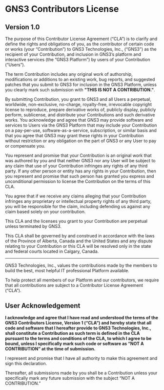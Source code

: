GNS3 Contributors License
=========================

Version 1.0
-----------

The purpose of this Contributor License Agreement (“CLA”) is to clarify and define the rights and obligations of you, as the contributor of certain code or works (your “Contribution”) to GNS3 Technologies, Inc., (“GNS3”) as the recipient of your Contribution, and inclusion in GNS3’s platform and interactive services (the “GNS3 Platform”) by users of your Contribution (“Users”).

The term Contribution includes any original work of authorship, modifications or additions to an existing work, bug reports, and suggested patches that you submit to GNS3 for inclusion in the GNS3 Platform, unless you clearly mark such submission with **"THIS IS NOT A CONTRIBUTION."**.

By submitting Contribution, you grant to GNS3 and all Users a perpetual, worldwide, non-exclusive, no-charge, royalty-free, irrevocable copyright license to reproduce, prepare derivative works of, publicly display, publicly perform, sublicense, and distribute your Contributions and such derivative works. You acknowledge and agree that GNS3 may provide software and services to Users via the GNS3 Platform that may include your Contribution on a pay-per-use, software-as-a-service, subscription, or similar basis and that you agree that GNS3 may grant these rights in your Contribution without restriction or any obligation on the part of GNS3 or any User to pay or compensate you.

You represent and promise that your Contribution is an original work that was authored by you and that neither GNS3 nor any User will be subject to any claim that use of your Contribution infringes any rights of any third party. If any other person or entity has any rights in your Contribution, then you represent and promise that such person has granted you express and unconditional permission to license the Contribution on the terms of this CLA.

You agree that if we receive any claims alleging that your Contribution infringes any proprietary or intellectual property rights of any third party, you will be responsible for the claim, including defending us against any claim based solely on your contribution.

This CLA and the licenses you grant to your Contribution are perpetual unless terminated by GNS3.

This CLA shall be governed by and construed in accordance with the laws of the Province of Alberta, Canada and the United States and any dispute relating to your Contribution or this CLA will be resolved only in the state and federal courts located in Calgary, Canada.

---

GNS3 Technologies, Inc., values the contributions made by the members to build the best, most helpful IT professional Platform available.

To help protect all members of our Platform and our contributors, we require that all contributions are subject to a Contributor License Agreement (“CLA”).

User Acknowledgement
--------------------

**I acknowledge and agree that I have read and understood the terms of the GNS3 Contributors License, Version 1 (“CLA”) and hereby state that all code and software that I hereafter provide to GNS3 Technologies, Inc., shall constitute a Contribution as such term is defined in the CLA pursuant to the terms and conditions of the CLA, to which I agree to be bound, unless I specifically mark such code or software as “NOT A CONTRIBUTION” at the time of submission.**

I represent and promise that I have all authority to make this agreement and sign this declaration.

Thereafter, all submissions made by you shall be a Contribution unless your specifically mark any future submission with the subject “NOT A CONTRIBUTION.”
